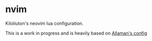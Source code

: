 # nvim

Kiloliuton's neovim lua configuration.

This is a work in progress and is heavily based on [Allaman's config](https://github.com/Allaman/nvim.git)
